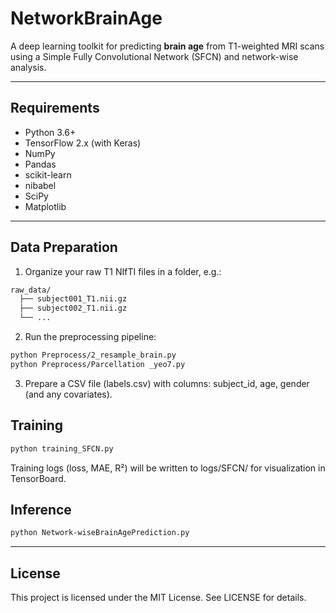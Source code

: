 # NetworkBrainAge

A deep learning toolkit for predicting **brain age** from T1-weighted MRI scans using a Simple Fully Convolutional Network (SFCN) and network-wise analysis.

---

## Requirements

- Python 3.6+  
- TensorFlow 2.x (with Keras)  
- NumPy  
- Pandas  
- scikit-learn  
- nibabel  
- SciPy  
- Matplotlib  
---

## Data Preparation
1.	Organize your raw T1 NIfTI files in a folder, e.g.:
```bash
raw_data/
  ├── subject001_T1.nii.gz
  ├── subject002_T1.nii.gz
  └── ...
```
2. Run the preprocessing pipeline:
```bash
python Preprocess/2_resample_brain.py
python Preprocess/Parcellation _yeo7.py
```
3. Prepare a CSV file (labels.csv) with columns: subject_id, age, gender (and any covariates).

## Training
```bash
python training_SFCN.py
```
Training logs (loss, MAE, R²) will be written to logs/SFCN/ for visualization in TensorBoard.

## Inference
```bash
python Network-wiseBrainAgePrediction.py
```
---
## License

This project is licensed under the MIT License. See LICENSE for details.
